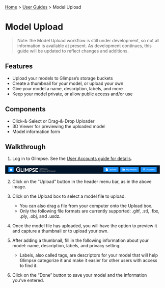 [Home](../../README.md) > [User Guides](./User-Guide.md) > Model Upload

# Model Upload

> Note: the Model Upload workflow is still under development, so not all information is available at present. As development continues, this guide will be updated to reflect changes and additions.

## Features

- Upload your models to Glimpse’s storage buckets
- Create a thumbnail for your model, or upload your own
- Give your model a name, description, labels, and more
- Keep your model private, or allow public access and/or use

## Components

- Click-&-Select or Drag-&-Drop Uploader
- 3D Viewer for previewing the uploaded model
- Model information form

## Walkthrough

1. Log in to Glimpse. See the [User Accounts guide for details](./User-Accounts.md#log-in).

![Header Menu Bar, when logged in](../images/Logged-In-Header.png)

2. Click on the “Upload” button in the header menu bar, as in the above image.
1. Click on the Upload box to select a model file to upload.

    - You can also drag a file from your computer onto the Upload box.
    - Only the following file formats are currently supported: .gltf, .stl, .fbx, .ply, .obj, and .usdz.

1. Once the model file has uploaded, you will have the option to preview it and capture a thumbnail or to upload your own.
1. After adding a thumbnail, fill in the following information about your model: name, description, labels, and privacy setting.

    - Labels, also called tags, are descriptors for your model that will help Glimpse categorize it and make it easier for other users with access to find it.

1. Click on the “Done” button to save your model and the information you’ve entered.
